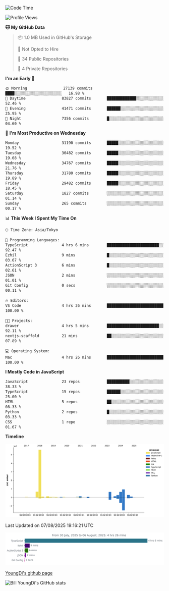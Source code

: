 <!--START_SECTION:waka-->
![Code Time](http://img.shields.io/badge/Code%20Time-1%2C370%20hrs%2041%20mins-blue)

![Profile Views](http://img.shields.io/badge/Profile%20Views-0-blue)

**🐱 My GitHub Data** 

> 📦 1.0 MB Used in GitHub's Storage 
 > 
> 🚫 Not Opted to Hire
 > 
> 📜 34 Public Repositories 
 > 
> 🔑 4 Private Repositories 
 > 
**I'm an Early 🐤** 

```text
🌞 Morning                27139 commits       ████░░░░░░░░░░░░░░░░░░░░░   16.98 % 
🌆 Daytime                83827 commits       █████████████░░░░░░░░░░░░   52.46 % 
🌃 Evening                41471 commits       ██████░░░░░░░░░░░░░░░░░░░   25.95 % 
🌙 Night                  7356 commits        █░░░░░░░░░░░░░░░░░░░░░░░░   04.60 % 
```
📅 **I'm Most Productive on Wednesday** 

```text
Monday                   31190 commits       █████░░░░░░░░░░░░░░░░░░░░   19.52 % 
Tuesday                  30482 commits       █████░░░░░░░░░░░░░░░░░░░░   19.08 % 
Wednesday                34767 commits       █████░░░░░░░░░░░░░░░░░░░░   21.76 % 
Thursday                 31780 commits       █████░░░░░░░░░░░░░░░░░░░░   19.89 % 
Friday                   29482 commits       █████░░░░░░░░░░░░░░░░░░░░   18.45 % 
Saturday                 1827 commits        ░░░░░░░░░░░░░░░░░░░░░░░░░   01.14 % 
Sunday                   265 commits         ░░░░░░░░░░░░░░░░░░░░░░░░░   00.17 % 
```


📊 **This Week I Spent My Time On** 

```text
🕑︎ Time Zone: Asia/Tokyo

💬 Programming Languages: 
TypeScript               4 hrs 6 mins        ███████████████████████░░   92.47 % 
Ezhil                    9 mins              █░░░░░░░░░░░░░░░░░░░░░░░░   03.67 % 
ActionScript 3           6 mins              █░░░░░░░░░░░░░░░░░░░░░░░░   02.61 % 
JSON                     2 mins              ░░░░░░░░░░░░░░░░░░░░░░░░░   01.01 % 
Git Config               0 secs              ░░░░░░░░░░░░░░░░░░░░░░░░░   00.11 % 

🔥 Editors: 
VS Code                  4 hrs 26 mins       █████████████████████████   100.00 % 

🐱‍💻 Projects: 
drawer                   4 hrs 5 mins        ███████████████████████░░   92.11 % 
nextjs-scaffold          21 mins             ██░░░░░░░░░░░░░░░░░░░░░░░   07.89 % 

💻 Operating System: 
Mac                      4 hrs 26 mins       █████████████████████████   100.00 % 
```

**I Mostly Code in JavaScript** 

```text
JavaScript               23 repos            ██████████░░░░░░░░░░░░░░░   38.33 % 
TypeScript               15 repos            ██████░░░░░░░░░░░░░░░░░░░   25.00 % 
HTML                     5 repos             ██░░░░░░░░░░░░░░░░░░░░░░░   08.33 % 
Python                   2 repos             █░░░░░░░░░░░░░░░░░░░░░░░░   03.33 % 
CSS                      1 repo              ░░░░░░░░░░░░░░░░░░░░░░░░░   01.67 % 
```



**Timeline**

![Lines of Code chart](https://raw.githubusercontent.com/Youngdi/Youngdi/master/assets/bar_graph.png)


 Last Updated on 07/08/2025 19:16:21 UTC
<!--END_SECTION:waka-->

![wakatime](./images/stat.svg)

[YoungDi's github page](https://youngdi.github.io)

![Bill YoungDi's GitHub stats](https://github-readme-stats.vercel.app/api?username=youngdi&count_private=true&show_icons=true)

